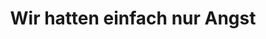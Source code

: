 ---
title: "Wir hatten einfach nur Angst"
decription: ""
layout: project
categories: [klimawandel, sachsenanhalt]
permalink: /showroom/wir-hatten-einfach-nur-angst
image: showroom/wir-hatten-einfach-nur-angst.jpg
imageAlternativeText: ""
ext_url: https://www.youtube.com/watch?v=zIOKKNUnsLw
---